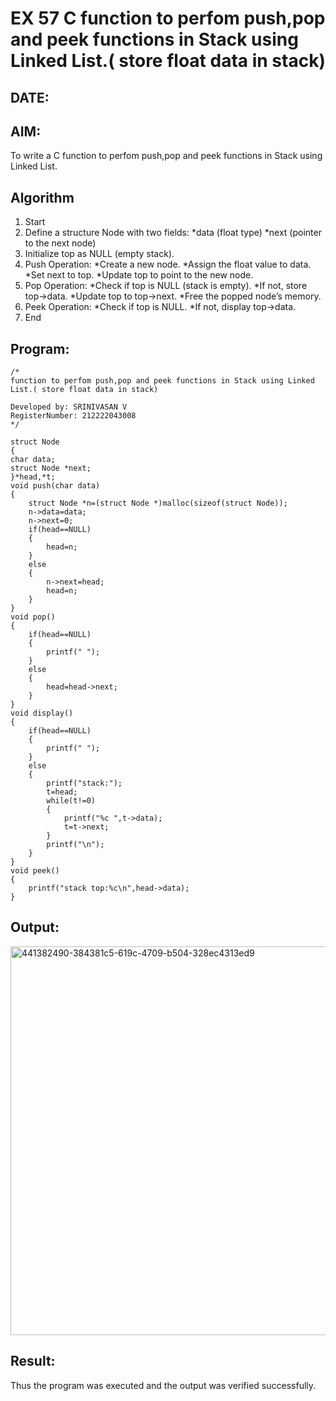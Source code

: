 # EX 57 C function to perfom push,pop and peek functions in Stack using Linked List.( store float data in stack)
## DATE:
## AIM:
To write a C function to perfom push,pop and peek functions in Stack using Linked List.

## Algorithm
1. Start
2. Define a structure Node with two fields:
    *data (float type)
    *next (pointer to the next node)
3. Initialize top as NULL (empty stack).
4. Push Operation:
    *Create a new node.
    *Assign the float value to data.
    *Set next to top.
    *Update top to point to the new node.
5. Pop Operation:
    *Check if top is NULL (stack is empty).
    *If not, store top->data.
    *Update top to top->next.
    *Free the popped node’s memory.
6. Peek Operation:
    *Check if top is NULL.
    *If not, display top->data.
7. End 
  

## Program:
```
/*
function to perfom push,pop and peek functions in Stack using Linked List.( store float data in stack)

Developed by: SRINIVASAN V
RegisterNumber: 212222043008 
*/
```
```
struct Node   
{  
char data;  
struct Node *next;  
}*head,*t;
void push(char data)  
{  
    struct Node *n=(struct Node *)malloc(sizeof(struct Node));
    n->data=data;
    n->next=0;
    if(head==NULL)
    {
        head=n;
    }
    else
    {
        n->next=head;
        head=n;
    }
}  
void pop()  
{  
    if(head==NULL)
    {
        printf(" ");
    }
    else
    {
        head=head->next;
    }
}  
void display()  
{  
    if(head==NULL)
    {
        printf(" ");
    }
    else
    {
        printf("stack:");
        t=head;
        while(t!=0)
        {
            printf("%c ",t->data);
            t=t->next;
        }
        printf("\n");
    }
}  
void peek()
{
    printf("stack top:%c\n",head->data);
}
```


## Output:
<img width="848" height="622" alt="441382490-384381c5-619c-4709-b504-328ec4313ed9" src="https://github.com/user-attachments/assets/3caff04e-6428-4b0b-bd56-183c481bb954" />




## Result:
Thus the program was executed and the output was verified successfully.
